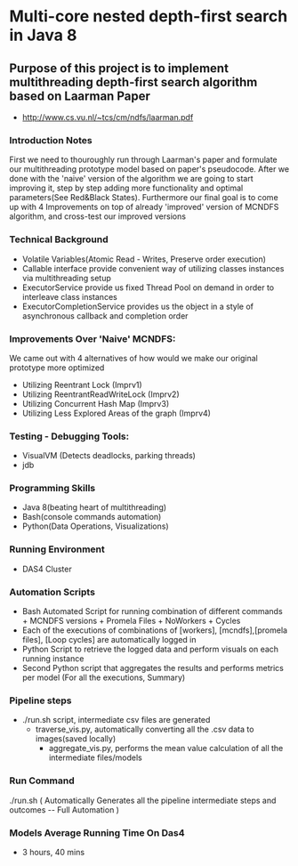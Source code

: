 # Multi-core nested depth-first search in Java 8

## Purpose of this project is to implement multithreading depth-first search algorithm based on Laarman Paper
* http://www.cs.vu.nl/~tcs/cm/ndfs/laarman.pdf

### Introduction Notes
First we need to thouroughly run through Laarman's paper and formulate our multithreading prototype model based
on paper's pseudocode.
After we done with the 'naive' version of the algorithm we are going to start improving it, step by step adding 
more functionality and optimal parameters(See Red&Black States).
Furthermore our final goal is to come up with 4 Improvements on top of already 'improved' version of MCNDFS algorithm,
and cross-test our improved versions

### Technical Background
* Volatile Variables(Atomic Read - Writes, Preserve order execution)
* Callable interface provide convenient way of utilizing classes instances via multithreading setup
* ExecutorService provide us fixed Thread Pool on demand in order to interleave class instances  
* ExecutorCompletionService provides us the <Future> object in a style of asynchronous callback and completion order

### Improvements Over 'Naive' MCNDFS:
We came out with 4 alternatives of how would we make our original prototype more optimized
* Utilizing Reentrant Lock (Imprv1)
* Utilizing ReentrantReadWriteLock (Imprv2)
* Utilizing Concurrent Hash Map (Imprv3)
* Utilizing Less Explored Areas of the graph (Imprv4)

### Testing - Debugging Tools:
* VisualVM (Detects deadlocks, parking threads)
* jdb

### Programming Skills
 * Java 8(beating heart of multithreading)  
 * Bash(console commands automation)
 * Python(Data Operations, Visualizations)

### Running Environment
* DAS4 Cluster

### Automation Scripts
* Bash Automated Script for running combination of different commands + MCNDFS versions + Promela Files + NoWorkers + Cycles
* Each of the executions of combinations of [workers], [mcndfs],[promela files], [Loop cycles] are automatically logged in
* Python Script to retrieve the logged data and perform visuals on each running instance
* Second Python script that aggregates the results and performs metrics per model (For all the executions, Summary)

### Pipeline steps
* ./run.sh script, intermediate csv files are generated
    * traverse_vis.py, automatically converting all the .csv data to images(saved locally)
        * aggregate_vis.py, performs the mean value calculation of all the intermediate files/models

### Run Command
./run.sh ( Automatically Generates all the pipeline intermediate steps and outcomes -- Full Automation )

### Models Average Running Time On Das4
* 3 hours, 40 mins


